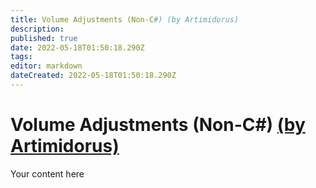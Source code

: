 ```yaml
---
title: Volume Adjustments (Non-C#) (by Artimidorus)
description: 
published: true
date: 2022-05-18T01:50:18.290Z
tags: 
editor: markdown
dateCreated: 2022-05-18T01:50:18.290Z
---
```


# Volume Adjustments (Non-C#) [(by Artimidorus)](https://www.twitch.tv/artimidorus)
Your content here